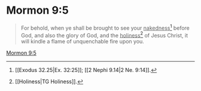 # Mormon 9:5

> For behold, when ye shall be brought to see your <u>nakedness</u>[^a] before God, and also the glory of God, and the <u>holiness</u>[^b] of Jesus Christ, it will kindle a flame of unquenchable fire upon you.

[Mormon 9:5](https://www.churchofjesuschrist.org/study/scriptures/bofm/morm/9?lang=eng&id=p5#p5)


[^a]: [[Exodus 32.25|Ex. 32:25]]; [[2 Nephi 9.14|2 Ne. 9:14]].  
[^b]: [[Holiness|TG Holiness]].  
